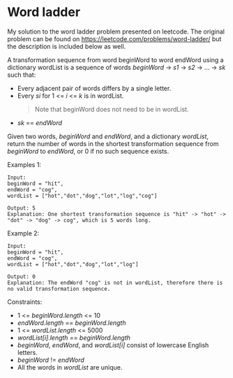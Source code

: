 # Word ladder

My solution to the word ladder problem presented on leetcode.
The original problem can be found on https://leetcode.com/problems/word-ladder/
but the description is included below as well.


A transformation sequence from word beginWord to word endWord using a dictionary
wordList is a sequence of words _beginWord_ -> _s1_ -> _s2_ -> ... -> _sk_ such
that:

- Every adjacent pair of words differs by a single letter.
- Every _si_ for 1 <= _i_ <= _k_ is in wordList.
	> Note that beginWord does not need to be in wordList.
- _sk_ == _endWord_

Given two words, _beginWord_ and _endWord_, and a dictionary _wordList_, return
the number of words in the shortest transformation sequence from _beginWord_ to
_endWord_, or 0 if no such sequence exists.


Examples 1:

```
Input:
beginWord = "hit",
endWord = "cog",
wordList = ["hot","dot","dog","lot","log","cog"]

Output: 5
Explanation: One shortest transformation sequence is "hit" -> "hot" -> "dot" -> "dog" -> cog", which is 5 words long.
```

Example 2:

```
Input:
beginWord = "hit",
endWord = "cog",
wordList = ["hot","dot","dog","lot","log"]

Output: 0
Explanation: The endWord "cog" is not in wordList, therefore there is no valid transformation sequence.
```

Constraints:

- 1 <= _beginWord.length_ <= 10
- _endWord.length_ == _beginWord.length_
- 1 <= _wordList.length_ <= 5000
- _wordList[i].length_ == _beginWord.length_
- _beginWord_, _endWord_, and _wordList[i]_ consist of lowercase English letters.
- _beginWord_ != _endWord_
- All the words in _wordList_ are unique.

